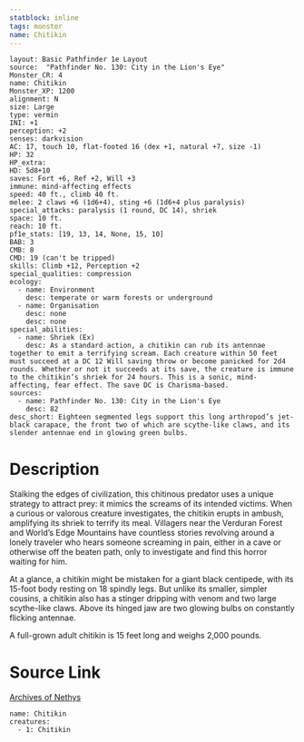 ```yaml
---
statblock: inline
tags: monster
name: Chitikin
---
```

```statblock
layout: Basic Pathfinder 1e Layout
source:  "Pathfinder No. 130: City in the Lion's Eye"
Monster_CR: 4
name: Chitikin
Monster_XP: 1200
alignment: N
size: Large
type: vermin
INI: +1
perception: +2
senses: darkvision
AC: 17, touch 10, flat-footed 16 (dex +1, natural +7, size -1)
HP: 32
HP_extra: 
HD: 5d8+10
saves: Fort +6, Ref +2, Will +3
immune: mind-affecting effects
speed: 40 ft., climb 40 ft.
melee: 2 claws +6 (1d6+4), sting +6 (1d6+4 plus paralysis)
special_attacks: paralysis (1 round, DC 14), shriek
space: 10 ft.
reach: 10 ft.
pf1e_stats: [19, 13, 14, None, 15, 10]
BAB: 3
CMB: 8
CMD: 19 (can't be tripped)
skills: Climb +12, Perception +2
special_qualities: compression
ecology:
  - name: Environment
    desc: temperate or warm forests or underground
  - name: Organisation
    desc: none
    desc: none
special_abilities:
  - name: Shriek (Ex)
    desc: As a standard action, a chitikin can rub its antennae together to emit a terrifying scream. Each creature within 50 feet must succeed at a DC 12 Will saving throw or become panicked for 2d4 rounds. Whether or not it succeeds at its save, the creature is immune to the chitikin’s shriek for 24 hours. This is a sonic, mind-affecting, fear effect. The save DC is Charisma-based.
sources:
  - name: Pathfinder No. 130: City in the Lion's Eye
    desc: 82
desc_short: Eighteen segmented legs support this long arthropod’s jet-black carapace, the front two of which are scythe-like claws, and its slender antennae end in glowing green bulbs.
```
# Description
Stalking the edges of civilization, this chitinous predator uses a unique strategy to attract prey: it mimics the screams of its intended victims. When a curious or valorous creature investigates, the chitikin erupts in ambush, amplifying its shriek to terrify its meal. Villagers near the Verduran Forest and World’s Edge Mountains have countless stories revolving around a lonely traveler who hears someone screaming in pain, either in a cave or otherwise off the beaten path, only to investigate and find this horror waiting for him.

 At a glance, a chitikin might be mistaken for a giant black centipede, with its 15-foot body resting on 18 spindly legs. But unlike its smaller, simpler cousins, a chitikin also has a stinger dripping with venom and two large scythe-like claws. Above its hinged jaw are two glowing bulbs on constantly flicking antennae.

 A full-grown adult chitikin is 15 feet long and weighs 2,000 pounds.
# Source Link
[Archives of Nethys](https://aonprd.com/MonsterDisplay.aspx?ItemName=Chitikin)
```encounter-table
name: Chitikin
creatures:
  - 1: Chitikin
```
